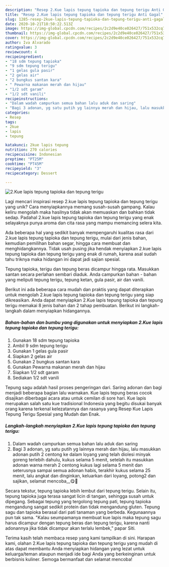 ```yaml
---
description: "Resep 2.Kue lapis tepung tapioka dan tepung terigu Anti Gagal"
title: "Resep 2.Kue lapis tepung tapioka dan tepung terigu Anti Gagal"
slug: 1285-resep-2kue-lapis-tepung-tapioka-dan-tepung-terigu-anti-gagal
date: 2020-10-21T18:50:22.513Z
image: https://img-global.cpcdn.com/recipes/2c2d9e40ce026427/751x532cq70/2kue-lapis-tepung-tapioka-dan-tepung-terigu-foto-resep-utama.jpg
thumbnail: https://img-global.cpcdn.com/recipes/2c2d9e40ce026427/751x532cq70/2kue-lapis-tepung-tapioka-dan-tepung-terigu-foto-resep-utama.jpg
cover: https://img-global.cpcdn.com/recipes/2c2d9e40ce026427/751x532cq70/2kue-lapis-tepung-tapioka-dan-tepung-terigu-foto-resep-utama.jpg
author: Iva Alvarado
ratingvalue: 3
reviewcount: 4
recipeingredient:
- "18 sdm tepung tapioka"
- "9 sdm tepung terigu"
- "1 gelas gula pasir"
- "2 gelas air"
- "2 bungkus santan kara"
- " Pewarna makanan merah dan hijau"
- "1/2 sdt garam"
- "1/2 sdt vanili"
recipeinstructions:
- "Dalam wadah campurkan semua bahan lalu aduk dan saring"
- "Bagi 3 adonan, yg satu putih yg lainnya merah dan hijau, lalu masukkan adonan putih 2 centong ke dalam loyang yang telah diolesi minyak goreng terlebih dahulu, kukus selama 5 menit, setelah itu masukkan adonan warna merah 2 centong kukus lagi selama 5 menit dan seterusnya sampai semua adonan habis, terakhir kukus selama 25 menit, lalu angkat dan dinginkan, keluarkan dari loyang, potong2 dan sajikan, selamat mencoba,,,😋🤗"
categories:
- Resep
tags:
- 2kue
- lapis
- tepung

katakunci: 2kue lapis tepung 
nutrition: 270 calories
recipecuisine: Indonesian
preptime: "PT25M"
cooktime: "PT45M"
recipeyield: "3"
recipecategory: Dessert

---
```



![2.Kue lapis tepung tapioka dan tepung terigu](https://img-global.cpcdn.com/recipes/2c2d9e40ce026427/751x532cq70/2kue-lapis-tepung-tapioka-dan-tepung-terigu-foto-resep-utama.jpg)

Lagi mencari inspirasi resep 2.kue lapis tepung tapioka dan tepung terigu yang unik? Cara menyiapkannya memang susah-susah gampang. Kalau keliru mengolah maka hasilnya tidak akan memuaskan dan bahkan tidak sedap. Padahal 2.kue lapis tepung tapioka dan tepung terigu yang enak selayaknya punya aroma dan cita rasa yang mampu memancing selera kita.

Ada beberapa hal yang sedikit banyak mempengaruhi kualitas rasa dari 2.kue lapis tepung tapioka dan tepung terigu, mulai dari jenis bahan, kemudian pemilihan bahan segar, hingga cara membuat dan menghidangkannya. Tidak usah pusing jika hendak menyiapkan 2.kue lapis tepung tapioka dan tepung terigu yang enak di rumah, karena asal sudah tahu triknya maka hidangan ini dapat jadi sajian spesial.

Tepung tapioka, terigu dan tepung beras dicampur hingga rata. Masukkan santan secara perlahan sembari diaduk. Anda campurkan bahan - bahan yang meliputi tepung terigu, tepung ketan, gula pasir, air dan vanili.


Berikut ini ada beberapa cara mudah dan praktis yang dapat diterapkan untuk mengolah 2.kue lapis tepung tapioka dan tepung terigu yang siap dikreasikan. Anda dapat menyiapkan 2.Kue lapis tepung tapioka dan tepung terigu memakai 8 jenis bahan dan 2 tahap pembuatan. Berikut ini langkah-langkah dalam menyiapkan hidangannya.

<!--inarticleads1-->

##### Bahan-bahan dan bumbu yang digunakan untuk menyiapkan 2.Kue lapis tepung tapioka dan tepung terigu:

1. Gunakan 18 sdm tepung tapioka
1. Ambil 9 sdm tepung terigu
1. Gunakan 1 gelas gula pasir
1. Siapkan 2 gelas air
1. Gunakan 2 bungkus santan kara
1. Gunakan  Pewarna makanan merah dan hijau
1. Siapkan 1/2 sdt garam
1. Sediakan 1/2 sdt vanili


Tepung sagu adalah hasil proses pengeringan dari. Saring adonan dan bagi menjadi beberapa bagian lalu warnakan. Kue lapis tepung beras cocok disajikan diberbagai acara atau untuk cemilan di sore hari. Kue lapis merupakan salah satu kue tradisional Indonesia yang begitu disukai banyak orang karena terkenal kelezatannya dan rasanya yang Resep Kue Lapis Tepung Terigu Spesial yang Mudah dan Enak. 

<!--inarticleads2-->

##### Langkah-langkah menyiapkan 2.Kue lapis tepung tapioka dan tepung terigu:

1. Dalam wadah campurkan semua bahan lalu aduk dan saring
1. Bagi 3 adonan, yg satu putih yg lainnya merah dan hijau, lalu masukkan adonan putih 2 centong ke dalam loyang yang telah diolesi minyak goreng terlebih dahulu, kukus selama 5 menit, setelah itu masukkan adonan warna merah 2 centong kukus lagi selama 5 menit dan seterusnya sampai semua adonan habis, terakhir kukus selama 25 menit, lalu angkat dan dinginkan, keluarkan dari loyang, potong2 dan sajikan, selamat mencoba,,,😋🤗


Secara tekstur, tepung tapioka lebih lembut dari tepung terigu. Selain itu, tepung tapioka juga terasa sangat licin di tangan, sehingga susah untuk dipegang. Sebagai tepung yang tergolong tepung pati, tepung tapioka mengandung sangat sedikit protein dan tidak mengandung gluten. Tepung sagu dan tapioka berasal dari pati tanaman yang berbeda. Kegunaannya pun tak sama. &#34;Kalau seumpamanya membuat kue lapis maka tepung sagu harus dicampur dengan tepung beras dan tepung terigu, karena nanti adonannya jika tidak dicampur akan terlalu lembek,&#34; papar Siti. 

Terima kasih telah membaca resep yang kami tampilkan di sini. Harapan kami, olahan 2.Kue lapis tepung tapioka dan tepung terigu yang mudah di atas dapat membantu Anda menyiapkan hidangan yang lezat untuk keluarga/teman ataupun menjadi ide bagi Anda yang berkeinginan untuk berbisnis kuliner. Semoga bermanfaat dan selamat mencoba!
